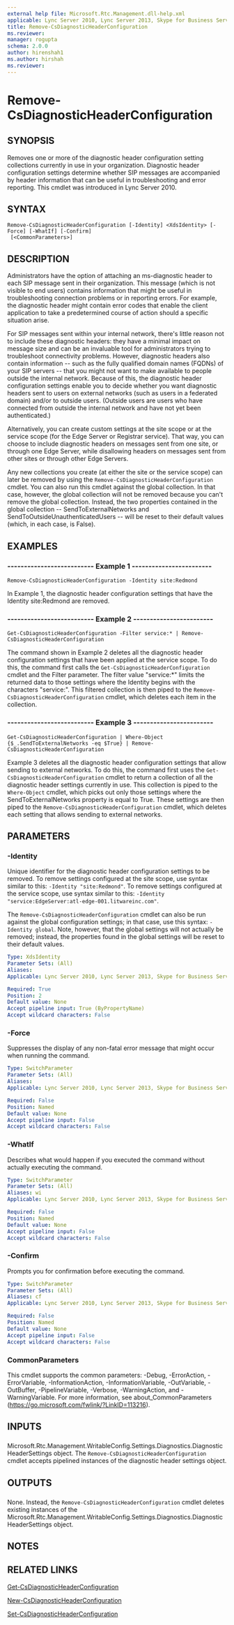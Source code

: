 ```yaml
---
external help file: Microsoft.Rtc.Management.dll-help.xml
applicable: Lync Server 2010, Lync Server 2013, Skype for Business Server 2015, Skype for Business Server 2019
title: Remove-CsDiagnosticHeaderConfiguration
ms.reviewer: 
manager: rogupta
schema: 2.0.0
author: hirenshah1
ms.author: hirshah
ms.reviewer:
---
```


# Remove-CsDiagnosticHeaderConfiguration

## SYNOPSIS
Removes one or more of the diagnostic header configuration setting collections currently in use in your organization.
Diagnostic header configuration settings determine whether SIP messages are accompanied by header information that can be useful in troubleshooting and error reporting.
This cmdlet was introduced in Lync Server 2010.


## SYNTAX

```
Remove-CsDiagnosticHeaderConfiguration [-Identity] <XdsIdentity> [-Force] [-WhatIf] [-Confirm]
 [<CommonParameters>]
```

## DESCRIPTION
Administrators have the option of attaching an ms-diagnostic header to each SIP message sent in their organization.
This message (which is not visible to end users) contains information that might be useful in troubleshooting connection problems or in reporting errors.
For example, the diagnostic header might contain error codes that enable the client application to take a predetermined course of action should a specific situation arise.

For SIP messages sent within your internal network, there's little reason not to include these diagnostic headers: they have a minimal impact on message size and can be an invaluable tool for administrators trying to troubleshoot connectivity problems.
However, diagnostic headers also contain information -- such as the fully qualified domain names (FQDNs) of your SIP servers -- that you might not want to make available to people outside the internal network.
Because of this, the diagnostic header configuration settings enable you to decide whether you want diagnostic headers sent to users on external networks (such as users in a federated domain) and/or to outside users.
(Outside users are users who have connected from outside the internal network and have not yet been authenticated.)

Alternatively, you can create custom settings at the site scope or at the service scope (for the Edge Server or Registrar service).
That way, you can choose to include diagnostic headers on messages sent from one site, or through one Edge Server, while disallowing headers on messages sent from other sites or through other Edge Servers.

Any new collections you create (at either the site or the service scope) can later be removed by using the `Remove-CsDiagnosticHeaderConfiguration` cmdlet.
You can also run this cmdlet against the global collection.
In that case, however, the global collection will not be removed because you can't remove the global collection.
Instead, the two properties contained in the global collection -- SendToExternalNetworks and SendToOutsideUnauthenticatedUsers -- will be reset to their default values (which, in each case, is False).


## EXAMPLES

### -------------------------- Example 1 ------------------------
```
Remove-CsDiagnosticHeaderConfiguration -Identity site:Redmond
```

In Example 1, the diagnostic header configuration settings that have the Identity site:Redmond are removed.


### -------------------------- Example 2 ------------------------
```
Get-CsDiagnosticHeaderConfiguration -Filter service:* | Remove-CsDiagnosticHeaderConfiguration
```

The command shown in Example 2 deletes all the diagnostic header configuration settings that have been applied at the service scope.
To do this, the command first calls the `Get-CsDiagnosticHeaderConfiguration` cmdlet and the Filter parameter.
The filter value "service:*" limits the returned data to those settings where the Identity begins with the characters "service:".
This filtered collection is then piped to the `Remove-CsDiagnosticHeaderConfiguration` cmdlet, which deletes each item in the collection.


### -------------------------- Example 3 ------------------------
```
Get-CsDiagnosticHeaderConfiguration | Where-Object {$_.SendToExternalNetworks -eq $True} | Remove-CsDiagnosticHeaderConfiguration
```

Example 3 deletes all the diagnostic header configuration settings that allow sending to external networks.
To do this, the command first uses the `Get-CsDiagnosticHeaderConfiguration` cmdlet to return a collection of all the diagnostic header settings currently in use.
This collection is piped to the `Where-Object` cmdlet, which picks out only those settings where the SendToExternalNetworks property is equal to True.
These settings are then piped to the `Remove-CsDiagnosticHeaderConfiguration` cmdlet, which deletes each setting that allows sending to external networks.


## PARAMETERS

### -Identity
Unique identifier for the diagnostic header configuration settings to be removed.
To remove settings configured at the site scope, use syntax similar to this: `-Identity "site:Redmond"`.
To remove settings configured at the service scope, use syntax similar to this: `-Identity "service:EdgeServer:atl-edge-001.litwareinc.com"`.

The `Remove-CsDiagnosticHeaderConfiguration` cmdlet can also be run against the global configuration settings; in that case, use this syntax: `-Identity global`.
Note, however, that the global settings will not actually be removed; instead, the properties found in the global settings will be reset to their default values.


```yaml
Type: XdsIdentity
Parameter Sets: (All)
Aliases: 
Applicable: Lync Server 2010, Lync Server 2013, Skype for Business Server 2015, Skype for Business Server 2019

Required: True
Position: 2
Default value: None
Accept pipeline input: True (ByPropertyName)
Accept wildcard characters: False
```

### -Force
Suppresses the display of any non-fatal error message that might occur when running the command.

```yaml
Type: SwitchParameter
Parameter Sets: (All)
Aliases: 
Applicable: Lync Server 2010, Lync Server 2013, Skype for Business Server 2015, Skype for Business Server 2019

Required: False
Position: Named
Default value: None
Accept pipeline input: False
Accept wildcard characters: False
```

### -WhatIf
Describes what would happen if you executed the command without actually executing the command.

```yaml
Type: SwitchParameter
Parameter Sets: (All)
Aliases: wi
Applicable: Lync Server 2010, Lync Server 2013, Skype for Business Server 2015, Skype for Business Server 2019

Required: False
Position: Named
Default value: None
Accept pipeline input: False
Accept wildcard characters: False
```

### -Confirm
Prompts you for confirmation before executing the command.

```yaml
Type: SwitchParameter
Parameter Sets: (All)
Aliases: cf
Applicable: Lync Server 2010, Lync Server 2013, Skype for Business Server 2015, Skype for Business Server 2019

Required: False
Position: Named
Default value: None
Accept pipeline input: False
Accept wildcard characters: False
```

### CommonParameters
This cmdlet supports the common parameters: -Debug, -ErrorAction, -ErrorVariable, -InformationAction, -InformationVariable, -OutVariable, -OutBuffer, -PipelineVariable, -Verbose, -WarningAction, and -WarningVariable. For more information, see about_CommonParameters (https://go.microsoft.com/fwlink/?LinkID=113216).

## INPUTS

###  
Microsoft.Rtc.Management.WritableConfig.Settings.Diagnostics.DiagnosticHeaderSettings object.
The `Remove-CsDiagnosticHeaderConfiguration` cmdlet accepts pipelined instances of the diagnostic header settings object.

## OUTPUTS

###  
None.
Instead, the `Remove-CsDiagnosticHeaderConfiguration` cmdlet deletes existing instances of the Microsoft.Rtc.Management.WritableConfig.Settings.Diagnostics.DiagnosticHeaderSettings object.

## NOTES

## RELATED LINKS

[Get-CsDiagnosticHeaderConfiguration](Get-CsDiagnosticHeaderConfiguration.md)

[New-CsDiagnosticHeaderConfiguration](New-CsDiagnosticHeaderConfiguration.md)

[Set-CsDiagnosticHeaderConfiguration](Set-CsDiagnosticHeaderConfiguration.md)

